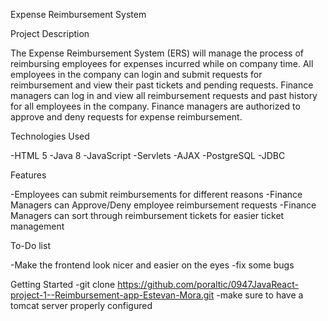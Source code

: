 Expense Reimbursement System

Project Description

The Expense Reimbursement System (ERS) will manage the process of reimbursing employees for expenses incurred while on company time. All employees in the company can login and submit requests for reimbursement and view their past tickets and pending requests. Finance managers can log in and view all reimbursement requests and past history for all employees in the company. Finance managers are authorized to approve and deny requests for expense reimbursement.

Technologies Used

  -HTML 5
  -Java 8 
  -JavaScript
  -Servlets
  -AJAX
  -PostgreSQL
  -JDBC

Features

  -Employees can submit reimbursements for different reasons
  -Finance Managers can Approve/Deny employee reimbursement requests
  -Finance Managers can sort through reimbursement tickets for easier ticket management
  
To-Do list

  -Make the frontend look nicer and easier on the eyes
  -fix some bugs
  
Getting Started
  -git clone https://github.com/poraltic/0947JavaReact-project-1--Reimbursement-app-Estevan-Mora.git
  -make sure to have a tomcat server properly configured
  
